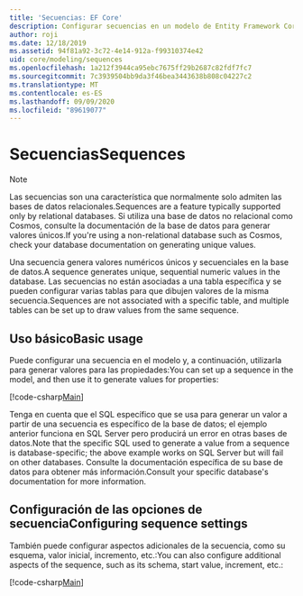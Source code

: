 ```yaml
---
title: 'Secuencias: EF Core'
description: Configurar secuencias en un modelo de Entity Framework Core
author: roji
ms.date: 12/18/2019
ms.assetid: 94f81a92-3c72-4e14-912a-f99310374e42
uid: core/modeling/sequences
ms.openlocfilehash: 1a212f3944ca95ebc7675ff29b2687c82fdf7fc7
ms.sourcegitcommit: 7c3939504bb9da3f46bea3443638b808c04227c2
ms.translationtype: MT
ms.contentlocale: es-ES
ms.lasthandoff: 09/09/2020
ms.locfileid: "89619077"
---
```

# <a name="sequences"></a><span data-ttu-id="d42af-103">Secuencias</span><span class="sxs-lookup"><span data-stu-id="d42af-103">Sequences</span></span>

> [!NOTE]  
> <span data-ttu-id="d42af-104">Las secuencias son una característica que normalmente solo admiten las bases de datos relacionales.</span><span class="sxs-lookup"><span data-stu-id="d42af-104">Sequences are a feature typically supported only by relational databases.</span></span> <span data-ttu-id="d42af-105">Si utiliza una base de datos no relacional como Cosmos, consulte la documentación de la base de datos para generar valores únicos.</span><span class="sxs-lookup"><span data-stu-id="d42af-105">If you're using a non-relational database such as Cosmos, check your database documentation on generating unique values.</span></span>

<span data-ttu-id="d42af-106">Una secuencia genera valores numéricos únicos y secuenciales en la base de datos.</span><span class="sxs-lookup"><span data-stu-id="d42af-106">A sequence generates unique, sequential numeric values in the database.</span></span> <span data-ttu-id="d42af-107">Las secuencias no están asociadas a una tabla específica y se pueden configurar varias tablas para que dibujen valores de la misma secuencia.</span><span class="sxs-lookup"><span data-stu-id="d42af-107">Sequences are not associated with a specific table, and multiple tables can be set up to draw values from the same sequence.</span></span>

## <a name="basic-usage"></a><span data-ttu-id="d42af-108">Uso básico</span><span class="sxs-lookup"><span data-stu-id="d42af-108">Basic usage</span></span>

<span data-ttu-id="d42af-109">Puede configurar una secuencia en el modelo y, a continuación, utilizarla para generar valores para las propiedades:</span><span class="sxs-lookup"><span data-stu-id="d42af-109">You can set up a sequence in the model, and then use it to generate values for properties:</span></span>

[!code-csharp[Main](../../../samples/core/Modeling/FluentAPI/Sequence.cs?name=Sequence&highlight=3,7)]

<span data-ttu-id="d42af-110">Tenga en cuenta que el SQL específico que se usa para generar un valor a partir de una secuencia es específico de la base de datos; el ejemplo anterior funciona en SQL Server pero producirá un error en otras bases de datos.</span><span class="sxs-lookup"><span data-stu-id="d42af-110">Note that the specific SQL used to generate a value from a sequence is database-specific; the above example works on SQL Server but will fail on other databases.</span></span> <span data-ttu-id="d42af-111">Consulte la documentación específica de su base de datos para obtener más información.</span><span class="sxs-lookup"><span data-stu-id="d42af-111">Consult your specific database's documentation for more information.</span></span>

## <a name="configuring-sequence-settings"></a><span data-ttu-id="d42af-112">Configuración de las opciones de secuencia</span><span class="sxs-lookup"><span data-stu-id="d42af-112">Configuring sequence settings</span></span>

<span data-ttu-id="d42af-113">También puede configurar aspectos adicionales de la secuencia, como su esquema, valor inicial, incremento, etc.:</span><span class="sxs-lookup"><span data-stu-id="d42af-113">You can also configure additional aspects of the sequence, such as its schema, start value, increment, etc.:</span></span>

[!code-csharp[Main](../../../samples/core/Modeling/FluentAPI/SequenceConfiguration.cs?name=SequenceConfiguration&highlight=3-5)]
